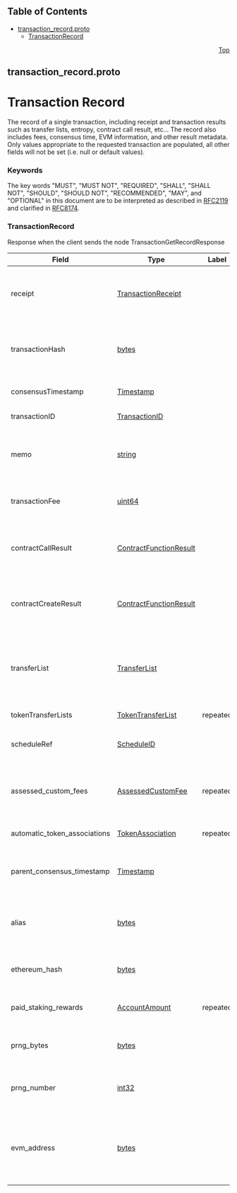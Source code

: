 ## Table of Contents

- [transaction_record.proto](#transaction_record-proto)
    - [TransactionRecord](#proto-TransactionRecord)
  



<a name="transaction_record-proto"></a>
<p align="right"><a href="#top">Top</a></p>

## transaction_record.proto
# Transaction Record
The record of a single transaction, including receipt and transaction results such as
transfer lists, entropy, contract call result, etc...
The record also includes fees, consensus time, EVM information, and other result metadata.<br/>
Only values appropriate to the requested transaction are populated, all other fields will not be
set (i.e. null or default values).

### Keywords
The key words "MUST", "MUST NOT", "REQUIRED", "SHALL", "SHALL NOT",
"SHOULD", "SHOULD NOT", "RECOMMENDED", "MAY", and "OPTIONAL" in this
document are to be interpreted as described in
[RFC2119](https://www.ietf.org/rfc/rfc2119) and clarified in
[RFC8174](https://www.ietf.org/rfc/rfc8174).


<a name="proto-TransactionRecord"></a>

### TransactionRecord
Response when the client sends the node TransactionGetRecordResponse


| Field | Type | Label | Description |
| ----- | ---- | ----- | ----------- |
| receipt | [TransactionReceipt](#proto-TransactionReceipt) |  | The status (reach consensus, or failed, or is unknown) and the ID of any new account/file/instance created. |
| transactionHash | [bytes](#bytes) |  | The hash of the Transaction that executed (not the hash of any Transaction that failed for having a duplicate TransactionID) |
| consensusTimestamp | [Timestamp](#proto-Timestamp) |  | The consensus timestamp (or null if didn't reach consensus yet) |
| transactionID | [TransactionID](#proto-TransactionID) |  | The ID of the transaction this record represents |
| memo | [string](#string) |  | The memo that was submitted as part of the transaction.<br/> This value, if set, SHALL NOT exceed 100 bytes when encoded as UTF-8. |
| transactionFee | [uint64](#uint64) |  | The actual transaction fee charged, not the original transactionFee value from TransactionBody |
| contractCallResult | [ContractFunctionResult](#proto-ContractFunctionResult) |  | Record of the value returned by the smart contract function (if it completed and didn't fail) from ContractCallTransaction |
| contractCreateResult | [ContractFunctionResult](#proto-ContractFunctionResult) |  | Record of the value returned by the smart contract constructor (if it completed and didn't fail) from ContractCreateTransaction |
| transferList | [TransferList](#proto-TransferList) |  | All HBAR transfers as a result of this transaction, such as fees, or transfers performed by the transaction, or by a smart contract it calls, or by the creation of threshold records that it triggers. |
| tokenTransferLists | [TokenTransferList](#proto-TokenTransferList) | repeated | All Token transfers as a result of this transaction |
| scheduleRef | [ScheduleID](#proto-ScheduleID) |  | Reference to the scheduled transaction ID that this transaction record represent |
| assessed_custom_fees | [AssessedCustomFee](#proto-AssessedCustomFee) | repeated | All custom fees that were assessed during a CryptoTransfer, and must be paid if the transaction status resolved to SUCCESS |
| automatic_token_associations | [TokenAssociation](#proto-TokenAssociation) | repeated | All token associations implicitly created while handling this transaction |
| parent_consensus_timestamp | [Timestamp](#proto-Timestamp) |  | In the record of an internal transaction, the consensus timestamp of the user transaction that spawned it. |
| alias | [bytes](#bytes) |  | In the record of a CryptoCreate transaction triggered by a user transaction with a (previously unused) alias, the new account's alias. |
| ethereum_hash | [bytes](#bytes) |  | The keccak256 hash of the ethereumData. This field will only be populated for EthereumTransaction. |
| paid_staking_rewards | [AccountAmount](#proto-AccountAmount) | repeated | List of accounts with the corresponding staking rewards paid as a result of a transaction. |
| prng_bytes | [bytes](#bytes) |  | In the record of a UtilPrng transaction with no output range, a pseudorandom 384-bit sequence. |
| prng_number | [int32](#int32) |  | In the record of a PRNG transaction with an output range, the output of a PRNG whose input was a 384-bit sequence. |
| evm_address | [bytes](#bytes) |  | The new default EVM address of the account created by this transaction. This field is populated only when the EVM address is not specified in the related transaction body. |





 <!-- end messages -->

 <!-- end enums -->

 <!-- end HasExtensions -->

 <!-- end services -->


